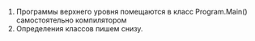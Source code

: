  1. Программы верхнего уровня помещаются в класс  Program.Main() самостоятельно компилятором
 2. Определения классов пишем снизу.